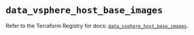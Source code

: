 # `data_vsphere_host_base_images`

Refer to the Terraform Registry for docs: [`data_vsphere_host_base_images`](https://registry.terraform.io/providers/hashicorp/vsphere/2.10.0/docs/data-sources/host_base_images).
